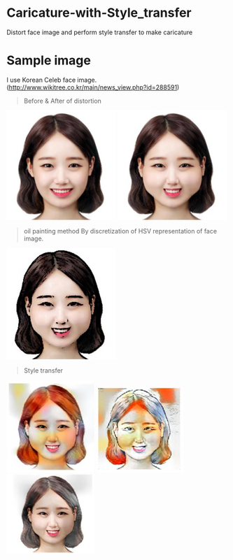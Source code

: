 # Caricature-with-Style_transfer
Distort face image and perform style transfer to make caricature

# Sample image
I use Korean Celeb face image. (http://www.wikitree.co.kr/main/news_view.php?id=288591)

> Before & After of distortion  

<img src=Images/87.jpg width="250"> <img src=Images/test_dist.jpg width="250">


> oil painting method 
By discretization of HSV representation of face image.

<img src=Images/hsv_painting_sketch.JPG width="250">


> Style transfer  

<img src=Images/cont2_style1_2_max.JPG width="200"> <img src=Images/cont5_style2_3_max.JPG width="200"> <img src=Images/cont2_style1_2_max_color.JPG width="200">









